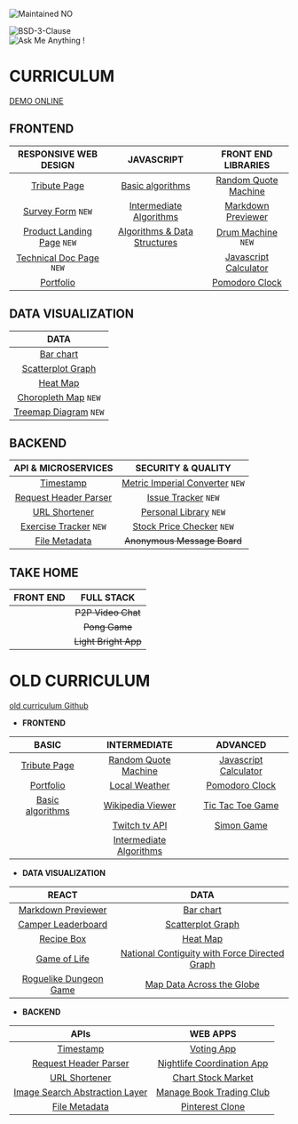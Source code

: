 
![Maintained NO](https://jolav.me/_img/code/maintained-no.svg)  


![BSD-3-Clause](https://jolav.me/_img/code/bsd-3-clause.svg)  
![Ask Me Anything !](https://jolav.me/_img/code/ask-me.svg)

# **CURRICULUM**

[DEMO ONLINE](https://jolav.me/freecodecamp)  

## **FRONTEND**  

| RESPONSIVE WEB DESIGN | JAVASCRIPT | FRONT END LIBRARIES |
| :---:         |     :---:      |          :---: |
| [Tribute Page](https://jolav.me/freecodecamp/old/front-end/tribute/tribute.html) | [Basic algorithms](https://github.com/jolav/freeCodeCamp/tree/master/old/front-end/algorithm) |  [Random Quote Machine](https://jolav.me/freecodecamp/old/front-end/quote/quote.html) |
| [Survey Form](https://jolav.me/freecodecamp/responsive/survey-form/form.html) `NEW` | [Intermediate Algorithms](https://github.com/jolav/freeCodeCamp/tree/master/old/front-end/algorithm) |  [Markdown Previewer](https://jolav.me/freecodecamp/old/data/markdown-previewer/markdown.html)  |
| [Product Landing Page](https://jolav.me/freecodecamp/responsive/landing-page/landing.html) `NEW` | [Algorithms & Data Structures](https://github.com/jolav/freeCodeCamp/tree/master/old/front-end/algorithm) |  [Drum Machine](https://jolav.me/freecodecamp/front-end/drum-machine/drum.html) `NEW` |  
| [Technical Doc Page](https://jolav.me/freecodecamp/responsive/technical-doc/doc.html) `NEW` | |  [Javascript Calculator](https://jolav.me/freecodecamp/old/front-end/calculator/calculator.html) |
| [Portfolio](https://jolav.me/freecodecamp/old/front-end/portfolio/portfolio.html) | |[Pomodoro Clock](https://jolav.me/freecodecamp/old/front-end/pomodoro/pomodoro.html) |


## **DATA VISUALIZATION**

| DATA | 
| :---: | 
| [Bar chart](https://jolav.me/freecodecamp/old/data/bar-chart/bar.html) |
| [Scatterplot Graph](https://jolav.me/freecodecamp/old/data/scatterplot/scatterplot.html) |
|   [Heat Map](https://jolav.me/freecodecamp/old/data/heat-map/heat.html) |
| [Choropleth Map](https://jolav.me/freecodecamp/data/choropleth/choropleth.html) `NEW` |
| [Treemap Diagram](https://jolav.me/freecodecamp/data/treemap/treemap.html) `NEW`  |

## **BACKEND**

| API & MICROSERVICES | SECURITY & QUALITY |
| :---: | :---: | 
| [Timestamp](https://jolav.me/freecodecamp/old/apis/time/time.html) | [Metric Imperial Converter](https://jolav.me/freecodecamp/quality/metric-imperial/converter.html) `NEW` |
| [Request Header Parser](https://jolav.me/freecodecamp/old/apis/parser/parser.html) | [Issue Tracker](https://jolav.me/freecodecamp/quality/issue-tracker/issue.html) `NEW` |
| [URL Shortener](https://jolav.me/freecodecamp/old/apis/url/url.html) | [Personal Library](https://jolav.me/freecodecamp/quality/library/library.html) `NEW` |
| [Exercise Tracker](https://jolav.me/freecodecamp/apis/exercise-tracker/exercise.html) `NEW` | [Stock Price Checker](https://jolav.me/freecodecamp/quality/stock-checker/stock.html) `NEW` |
| [File Metadata](https://jolav.me/freecodecamp/old/apis/file/file.html) | ~~Anonymous Message Board~~ |

## **TAKE HOME**

| FRONT END | FULL STACK |
| :---: | :---: | 
| | ~~P2P Video Chat~~ |
| | ~~Pong Game~~ |
| | ~~Light Bright App~~ |





# **OLD CURRICULUM**

[old curriculum Github](https://github.com/jolav/freeCodeCamp/tree/master/old)

* **FRONTEND**  

| BASIC | INTERMEDIATE | ADVANCED |
| :---:         |     :---:      |          :---: |
| [Tribute Page](https://jolav.me/freecodecamp/old/front-end/tribute/tribute.html) | [Random Quote Machine](https://jolav.me/freecodecamp/old/front-end/quote/quote.html) | [Javascript Calculator](https://jolav.me/freecodecamp/old/front-end/calculator/calculator.html) |
| [Portfolio](https://jolav.me/freecodecamp/old/front-end/portfolio/portfolio.html) | [Local Weather](https://jolav.me/freecodecamp/old/front-end/weather/weather.html) | [Pomodoro Clock](https://jolav.me/freecodecamp/old/front-end/pomodoro/pomodoro.html) |
| [Basic algorithms](https://github.com/jolav/freeCodeCamp/tree/master/old/front-end/algorithm) | [Wikipedia Viewer](https://jolav.me/freecodecamp/old/front-end/wiki/wiki.html) | [Tic Tac Toe Game](https://jolav.me/freecodecamp/old/front-end/tictactoe/tictactoe.html) |
| | [Twitch tv API](https://jolav.me/freecodecamp/old/front-end/twitch/twitch.html) | [Simon Game](https://jolav.me/freecodecamp/old/front-end/simon/simon.html) |
| | [Intermediate Algorithms](https://github.com/jolav/freeCodeCamp/tree/master/old/front-end/algorithm) |

* **DATA VISUALIZATION**

| REACT | DATA |
| :---: | :---: | 
| [Markdown Previewer](https://jolav.me/freecodecamp/old/data/markdown-previewer/markdown.html) | [Bar chart](https://jolav.me/freecodecamp/old/data/bar-chart/bar.html) |
| [Camper Leaderboard](https://jolav.me/freecodecamp/old/data/camper-leaderboard/camper.html) | [Scatterplot Graph](https://jolav.me/freecodecamp/old/data/scatterplot/scatterplot.html) |
| [Recipe Box](https://jolav.me/freecodecamp/old/data/recipe-box/recipe.html) | [Heat Map](https://jolav.me/freecodecamp/old/data/heat-map/heat.html) |
| [Game of Life](https://jolav.me/freecodecamp/old/data/game-of-life/life.html) | [National Contiguity with Force Directed Graph](https://jolav.me/freecodecamp/old/data/country-borders/flags.html) |
| [Roguelike Dungeon Game](https://jolav.me/freecodecamp/old/data/roguelike/rogue.html) | [Map Data Across the Globe](https://jolav.me/freecodecamp/old/data/meteor-landing/meteor.html) |

* **BACKEND**

| APIs | WEB APPS |
| :---: | :---: | 
| [Timestamp](https://jolav.me/freecodecamp/old/apis/time/time.html) | [Voting App](https://jolav.me/freecodecamp/old/apps/voting/voting.html) |
| [Request Header Parser](https://jolav.me/freecodecamp/old/apis/parser/parser.html) | [Nightlife Coordination App](https://jolav.me/freecodecamp/old/apps/nightlife/night.html) |
| [URL Shortener](https://jolav.me/freecodecamp/old/apis/url/url.html) | [Chart Stock Market](https://jolav.me/freecodecamp/old/apps/stock/stock.html) |
| [Image Search Abstraction Layer](https://jolav.me/freecodecamp/old/apis/search/search.html) | [Manage Book Trading Club](https://jolav.me/freecodecamp/old/apps/book/book.html) |
| [File Metadata](https://jolav.me/freecodecamp/old/apis/file/file.html) | [Pinterest Clone](https://jolav.me/freecodecamp/old/apps/pinterest/pinterest.html) |